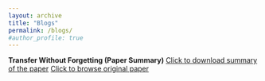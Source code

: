 ```yaml
---
layout: archive
title: "Blogs"
permalink: /blogs/
#author_profile: true
---
```


**Transfer Without Forgetting (Paper Summary)**
[Click to download summary of the paper](http://nourhanb.github.io/files/twf.pdf) 
[Click to browse original paper](https://arxiv.org/pdf/2206.00388.pdf) 
